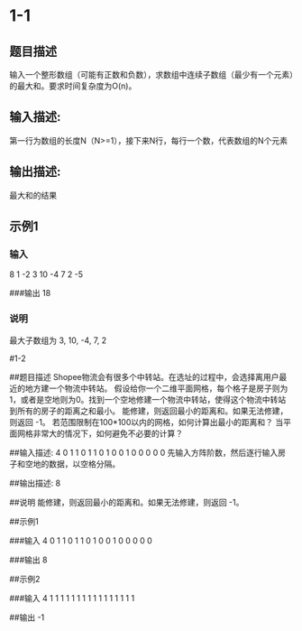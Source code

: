 # 1-1

## 题目描述
输入一个整形数组（可能有正数和负数），求数组中连续子数组（最少有一个元素）的最大和。要求时间复杂度为O(n)。

## 输入描述:
第一行为数组的长度N（N>=1），接下来N行，每行一个数，代表数组的N个元素

## 输出描述:
最大和的结果

## 示例1

### 输入
8
1
-2
3
10
-4
7
2
-5

###输出
18

### 说明
最大子数组为 3, 10, -4, 7, 2

#1-2 

##题目描述
Shopee物流会有很多个中转站。在选址的过程中，会选择离用户最近的地方建一个物流中转站。
假设给你一个二维平面网格，每个格子是房子则为1，或者是空地则为0。找到一个空地修建一个物流中转站，使得这个物流中转站到所有的房子的距离之和最小。 能修建，则返回最小的距离和。如果无法修建，则返回 -1。
若范围限制在100*100以内的网格，如何计算出最小的距离和？
当平面网格非常大的情况下，如何避免不必要的计算？

##输入描述:
4
0 1 1 0
1 1 0 1
0 0 1 0
0 0 0 0
先输入方阵阶数，然后逐行输入房子和空地的数据，以空格分隔。

##输出描述:
8

##说明
能修建，则返回最小的距离和。如果无法修建，则返回 -1。

##示例1

###输入
4
0 1 1 0
1 1 0 1
0 0 1 0
0 0 0 0

###输出
8

##示例2

###输入
4
1 1 1 1
1 1 1 1
1 1 1 1
1 1 1 1

##输出
-1